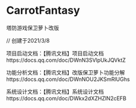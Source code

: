 # CarrotFantasy
塔防游戏保卫萝卜改版

// 创建于2021/3/8



项目启动文档：【腾讯文档】项目启动文档https://docs.qq.com/doc/DWnN3SVlpUkJQVktZ

功能分析文档：【腾讯文档】改版保卫萝卜功能分解https://docs.qq.com/doc/DWnNOU2JKSmRlUGhs

系统设计文档：【腾讯文档】系统设计文档https://docs.qq.com/doc/DWkx2dXZHZlN2cEFB